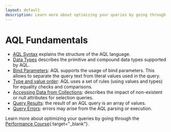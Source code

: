 ```yaml
---
layout: default
description: Learn more about optimizing your queries by going through thePerformance Course
---
```

AQL Fundamentals
================


* [AQL Syntax](fundamentals-syntax.html) explains the structure of the AQL language.
* [Data Types](fundamentals-datatypes.html) describes the primitive and compound data types supported by AQL.
* [Bind Parameters](fundamentals-bindparameters.html): AQL supports the usage of bind parameters. This allows to separate the query text from literal values used in the query. 
* [Type and value order](fundamentals-typevalueorder.html): AQL uses a set of rules (using values and types) for  equality checks and comparisons. 
* [Accessing Data from Collections](fundamentals-documentdata.html): describes the impact of non-existent or null attributes for selection queries. 
* [Query Results](fundamentals-queryresults.html): the result of an AQL query is an array of values. 
* [Query Errors](fundamentals-queryerrors.html): errors may arise from the AQL parsing or execution. 

Learn more about optimizing your queries by going through the
[Performance Course](https://www.arangodb.com/arangodb-performance-course/){:target="_blank"}.
